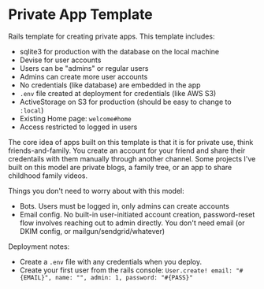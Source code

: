 # Private App Template

Rails template for creating private apps.  This template includes:
 * sqlite3 for production with the database on the local machine
 * Devise for user accounts
 * Users can be "admins" or regular users
 * Admins can create more user accounts
 * No credentials (like database) are embedded in the app
 * `.env` file created at deployment for credentials (like AWS S3)
 * ActiveStorage on S3 for production (should be easy to change to `:local`)
 * Existing Home page: `welcome#home`
 * Access restricted to logged in users

The core idea of apps built on this template is that it is for private use, think friends-and-family.  You create an account for your friend and share their credentails with them manually through another channel.  Some projects I've built on this model are private blogs, a family tree, or an app to share childhood family videos.

Things you don't need to worry about with this model:
 * Bots.  Users must be logged in, only admins can create accounts
 * Email config.  No built-in user-initiated account creation, password-reset flow involves reaching out to admin directly.  You don't need email (or DKIM config, or mailgun/sendgrid/whatever)

Deployment notes:
 * Create a `.env` file with any credentials when you deploy.
 * Create your first user from the rails console:  `User.create! email: "#{EMAIL}", name: "", admin: 1, password: "#{PASS}"`

